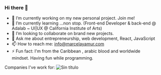 ### Hi there 👋

- 🔭 I’m currently working on my new personal project. Join me!
- 🌱 I’m currently learning ...non stop. (Front-end Developer & back-end @ Adalab ~ UI|UX @ California Institute of Arts)
- 👯 I’m looking to collaborate on brand new projects.
- 💬 Ask me about entrepreneurship, web development, React, JavaScript
- 📫 How to reach me: info@marcelayamur.com
- ⚡ Fun fact: I'm from the Caribbean , arabic blood and worldwide mindset. Having fun while programming.

Companies I've work for:
![Sin título](https://user-images.githubusercontent.com/81633985/124367764-66839980-dc5a-11eb-87ed-5b38e23b336f.jpg)




